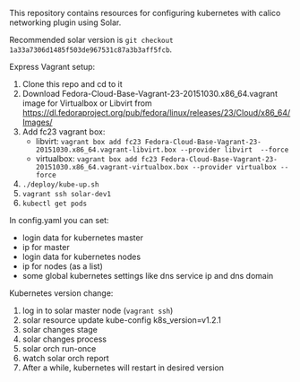 This repository contains resources for configuring kubernetes with calico networking plugin using Solar.

Recommended solar version is `git checkout 1a33a7306d1485f503de967531c87a3b3aff5fcb`.

Express Vagrant setup:

1. Clone this repo and cd to it
2. Download Fedora-Cloud-Base-Vagrant-23-20151030.x86_64.vagrant image for Virtualbox or Libvirt from https://dl.fedoraproject.org/pub/fedora/linux/releases/23/Cloud/x86_64/Images/
2. Add fc23 vagrant box:
	* libvirt: `vagrant box add fc23 Fedora-Cloud-Base-Vagrant-23-20151030.x86_64.vagrant-libvirt.box --provider libvirt  --force`
	* virtualbox: `vagrant box add fc23 Fedora-Cloud-Base-Vagrant-23-20151030.x86_64.vagrant-virtualbox.box --provider virtualbox --force`
3. `./deploy/kube-up.sh`
4. `vagrant ssh solar-dev1`
5. `kubectl get pods`

In config.yaml you can set:
- login data for kubernetes master
- ip for master
- login data for kubernetes nodes
- ip for nodes (as a list)
- some global kubernetes settings like dns service ip and dns domain


Kubernetes version change:

1. log in to solar master node (`vagrant ssh`)
2. solar resource update kube-config k8s_version=v1.2.1
3. solar changes stage
4. solar changes process
5. solar orch run-once
6. watch solar orch report
7. After a while, kubernetes will restart in desired version

